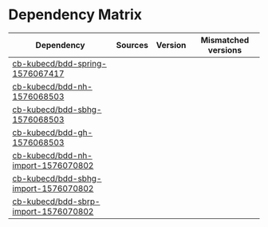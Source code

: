 # Dependency Matrix

Dependency | Sources | Version | Mismatched versions
---------- | ------- | ------- | -------------------
[cb-kubecd/bdd-spring-1576067417](https://github.com/cb-kubecd/bdd-spring-1576067417.git) |  | []() | 
[cb-kubecd/bdd-nh-1576068503](https://github.com/cb-kubecd/bdd-nh-1576068503.git) |  | []() | 
[cb-kubecd/bdd-sbhg-1576068503](https://github.com/cb-kubecd/bdd-sbhg-1576068503.git) |  | []() | 
[cb-kubecd/bdd-gh-1576068503](https://github.com/cb-kubecd/bdd-gh-1576068503.git) |  | []() | 
[cb-kubecd/bdd-nh-import-1576070802](https://github.com/cb-kubecd/bdd-nh-import-1576070802.git) |  | []() | 
[cb-kubecd/bdd-sbhg-import-1576070802](https://github.com/cb-kubecd/bdd-sbhg-import-1576070802.git) |  | []() | 
[cb-kubecd/bdd-sbrp-import-1576070802](https://github.com/cb-kubecd/bdd-sbrp-import-1576070802.git) |  | []() | 
